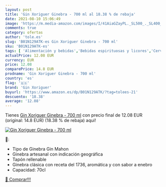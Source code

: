 ```yaml
---
layout: post
title: 'Gin Xoriguer Ginebra - 700 ml al 18.38 % de rebaja'
date: 2021-08-10 15:06:49
image: 'https://m.media-amazon.com/images/I/41AiaGZayPL._SL500_._SL400_.jpg'
comments: true
category: ofertas
author: 'tole.es'
slug: 'B01N129ATK-es Gin Xoriguer Ginebra - 700 ml'
sku: 'B01N129ATK-es'
tags: [ 'Alimentación y bebidas','Bebidas espirituosas y licores','Cervezas, vinos y licores','Ginebras','gin xoriguer','ginebra', ]
actualPrice: 12.08 EUR
currency: EUR
price: 12.08
comparePrice: 14.8 EUR
prodname: 'Gin Xoriguer Ginebra - 700 ml'
country: 'es'
flag: '🇪🇸'
brand: 'Gin Xoriguer'
buyurl: 'https://www.amazon.es/dp/B01N129ATK/?tag=tolees-21'
descuento: '18.38'
average: '12.08'
---
```


Tienes [Gin Xoriguer Ginebra - 700 ml](https://www.amazon.es/dp/B01N129ATK/?tag=tolees-21) con precio final de  12.08 EUR (original: 14.8 EUR) (18.38 %  de rebaja) aqui!

[![Gin Xoriguer Ginebra - 700 ml](https://m.media-amazon.com/images/I/41AiaGZayPL._SL500_._SL400_.jpg)](https://www.amazon.es/dp/B01N129ATK/?tag=tolees-21)

🔎:

- Tipo de Ginebra Gin Mahon
- Ginebra artesanal con indicación geográfica
- Tapón rellenable
- Ginebra clásica con receta del 1736, aromática y con sabor a enebro
- Capacidad: 70cl

[🛒 Comprar!!!](https://www.amazon.es/dp/B01N129ATK/?tag=tolees-21)
